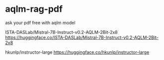 # aqlm-rag-pdf
ask your pdf free with aqlm model




ISTA-DASLab/Mistral-7B-Instruct-v0.2-AQLM-2Bit-2x8
https://huggingface.co/ISTA-DASLab/Mistral-7B-Instruct-v0.2-AQLM-2Bit-2x8


hkunlp/instructor-large
https://huggingface.co/hkunlp/instructor-large
